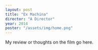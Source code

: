 ```yaml
---
layout: post
title: "Ex Machina"
director: "A Director"
year: 2014
poster: "/assets/img/home.png"
---
```


My review or thoughts on the film go here.
